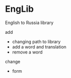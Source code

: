 # EngLib
English to Russia library

add
- changing path to library
- add a word and translation
- remove a word

change
- form
